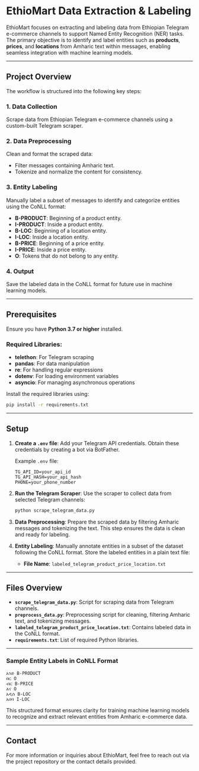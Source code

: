 # EthioMart Data Extraction & Labeling

EthioMart focuses on extracting and labeling data from Ethiopian Telegram e-commerce channels to support Named Entity Recognition (NER) tasks. The primary objective is to identify and label entities such as **products**, **prices**, and **locations** from Amharic text within messages, enabling seamless integration with machine learning models.

---

## **Project Overview**

The workflow is structured into the following key steps:

### **1. Data Collection**
Scrape data from Ethiopian Telegram e-commerce channels using a custom-built Telegram scraper.

### **2. Data Preprocessing**
Clean and format the scraped data:
- Filter messages containing Amharic text.
- Tokenize and normalize the content for consistency.

### **3. Entity Labeling**
Manually label a subset of messages to identify and categorize entities using the CoNLL format:
- **B-PRODUCT**: Beginning of a product entity.
- **I-PRODUCT**: Inside a product entity.
- **B-LOC**: Beginning of a location entity.
- **I-LOC**: Inside a location entity.
- **B-PRICE**: Beginning of a price entity.
- **I-PRICE**: Inside a price entity.
- **O**: Tokens that do not belong to any entity.

### **4. Output**
Save the labeled data in the CoNLL format for future use in machine learning models.

---

## **Prerequisites**

Ensure you have **Python 3.7 or higher** installed.

### Required Libraries:
- **telethon**: For Telegram scraping
- **pandas**: For data manipulation
- **re**: For handling regular expressions
- **dotenv**: For loading environment variables
- **asyncio**: For managing asynchronous operations

Install the required libraries using:
```bash
pip install -r requirements.txt
```

---

## **Setup**

1. **Create a `.env` file**: Add your Telegram API credentials. Obtain these credentials by creating a bot via BotFather.

   Example `.env` file:
   ```
   TG_API_ID=your_api_id
   TG_API_HASH=your_api_hash
   PHONE=your_phone_number
   ```

2. **Run the Telegram Scraper**: Use the scraper to collect data from selected Telegram channels:
   ```bash
   python scrape_telegram_data.py
   ```

3. **Data Preprocessing**: Prepare the scraped data by filtering Amharic messages and tokenizing the text. This step ensures the data is clean and ready for labeling.

4. **Entity Labeling**: Manually annotate entities in a subset of the dataset following the CoNLL format. Store the labeled entities in a plain text file:
   - **File Name**: `labeled_telegram_product_price_location.txt`

---

## **Files Overview**

- **`scrape_telegram_data.py`**: Script for scraping data from Telegram channels.
- **`preprocess_data.py`**: Preprocessing script for cleaning, filtering Amharic text, and tokenizing messages.
- **`labeled_telegram_product_price_location.txt`**: Contains labeled data in the CoNLL format.
- **`requirements.txt`**: List of required Python libraries.

---

### **Sample Entity Labels in CoNLL Format**
```plaintext
አንድ B-PRODUCT
በር O
ብር B-PRICE
እና O
አዲስ B-LOC
አበባ I-LOC
```

This structured format ensures clarity for training machine learning models to recognize and extract relevant entities from Amharic e-commerce data.

---

## **Contact**
For more information or inquiries about EthioMart, feel free to reach out via the project repository or the contact details provided.